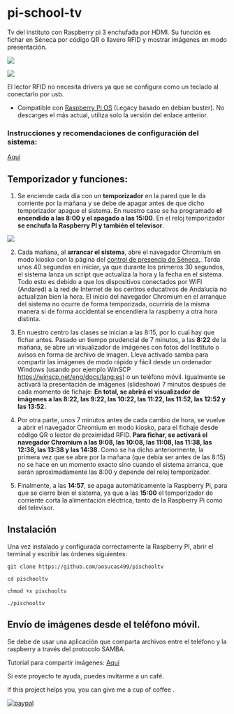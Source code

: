 # pi-school-tv  

Tv del instituto con Raspberry pi 3 enchufada por HDMI. 
Su función es fichar en Séneca por código QR o llavero RFID y mostrar imágenes en modo presentación.

![](https://www.kubii.es/7147-large_default/raspberry-pi-3-modelo-b-1-gb-kubii.jpg)

![](https://images-na.ssl-images-amazon.com/images/I/61Ry5l0ARoL._AC_SL1500_.jpg)

El lector RFID no necesita drivers ya que se configura como un teclado al conectarlo por usb.

+ Compatible con [Raspberry Pi OS](https://downloads.raspberrypi.org/raspios_armhf/images/raspios_armhf-2021-05-28/2021-05-07-raspios-buster-armhf.zip) (Legacy basado en debian buster). No descarges el más actual, utiliza solo la versión del enlace anterior.

### Instrucciones y recomendaciones de configuración del sistema: 

[Aquí](https://github.com/aosucas499/pischooltv/wiki/Preconfiguraci%C3%B3n-del-sistema)


## Temporizador y funciones:

1. Se enciende cada día con un **temporizador** en la pared que le da corriente por la mañana y se debe de apagar antes de que dicho temporizador apague el sistema. En nuestro caso se ha programado **el encendido a las 8:00 y el apagado a las 15:00**. En el reloj temporizador **se enchufa la Raspberry PI y también el televisor**.

![](https://images-na.ssl-images-amazon.com/images/I/41c3xcYQaFL.__AC_SY300_QL70_ML2_.jpg)


2. Cada mañana, al **arrancar el sistema**, abre el navegador Chromium en modo kiosko con la página del [control de presencia de Séneca.](https://seneca.juntadeandalucia.es/controldepresencia/). Tarda unos 40 segundos en iniciar, ya que durante los primeros 30 segundos, el sistema lanza un script que actualiza la hora y la fecha en el sistema. Todo esto es debido a que los dispositivos conectados por WIFI (Andared) a la red de Internet de los centros educativos de Andalucía no actualizan bien la hora. El inicio del navegador Chromium en el arranque del sistema no ocurre de forma temporizada, ocurriría de la misma manera si de forma accidental se encendiera la raspberry a otra hora distinta.

4. En nuestro centro las clases se inician a las 8:15, por lo cual hay que fichar antes. Pasado un tiempo prudencial de 7 minutos, a las **8:22** de la mañana, se abre un visualizador de imágenes con fotos del Instituto o avisos en forma de archivo de imagen. Lleva activado samba para compartir las imágenes de modo rápido y fácil desde un ordenador Windows (usando por ejemplo WinSCP https://winscp.net/eng/docs/lang:es) o un teléfono móvil. Igualmente se activará la presentación de imágenes (slideshow) 7 minutos después de cada momento de fichaje: **En total, se abrirá el visualizador de imágenes a las 8:22, las 9:22, las 10:22, las 11:22, las 11:52, las 12:52 y las 13:52.**

5. Por otra parte, unos 7 minutos antes de cada cambio de hora, se vuelve a abrir el navegador Chromium en modo kiosko, para el fichaje desde código QR o lector de proximidad RFID. **Para fichar, se activará el navegador Chromium a las 9:08, las 10:08, las 11:08, las 11:38, las 12:38, las 13:38 y las 14:38**. Como se ha dicho anteriormente, la primera vez que se abre por la mañana (que debía ser antes de las 8:15) no se hace en un momento exacto sino cuando el sistema arranca, que serán aproximadamente las 8:00 y depende del reloj temporizador.   

6. Finalmente, a las **14:57**, se apaga automáticamente la Raspberry Pi, para que se cierre bien el sistema, ya que a las **15:00** el temporizador de corriente corta la alimentación eléctrica, tanto de la Raspberry Pi como del televisor.

## Instalación

Una vez instalado y configurada correctamente la Raspberry PI, abrir el terminal y escribir las órdenes siguientes:

`git clone https://github.com/aosucas499/pischooltv`

`cd pischooltv`

`chmod +x pischooltv`

`./pischooltv`

## Envío de imágenes desde el teléfono móvil.

Se debe de usar una aplicación que comparta archivos entre el teléfono y la raspberry a través del protocolo SAMBA. 

Tutorial para compartir imágenes: 
[Aquí](https://github.com/aosucas499/pischooltv/wiki/Im%C3%A1genes-de-Android-a-la-Raspberry)

Si este proyecto te ayuda, puedes invitarme a un café.


If this project helps you,  you can give me a cup of coffee .


[![paypal](https://www.paypalobjects.com/en_US/i/btn/btn_donateCC_LG.gif)](https://www.paypal.com/donate?business=FUMT27MVTRTHJ&no_recurring=0&item_name=Proyectos+TIC+Andaluc%C3%ADa&currency_code=EUR)

